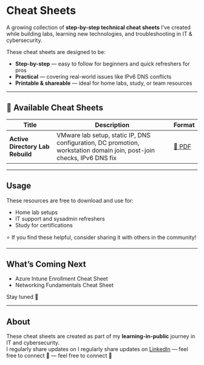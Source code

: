 # Cheat Sheets

A growing collection of **step-by-step technical cheat sheets** I’ve created while building labs, learning new technologies, and troubleshooting in IT & cybersecurity.

These cheat sheets are designed to be:
- **Step-by-step** — easy to follow for beginners and quick refreshers for pros  
- **Practical** — covering real-world issues like IPv6 DNS conflicts  
-  **Printable & shareable** — ideal for home labs, study, or team resources

---

## 📝 Available Cheat Sheets

| Title | Description | Format |
|-------|-------------|--------|
| **Active Directory Lab Rebuild** | VMware lab setup, static IP, DNS configuration, DC promotion, workstation domain join, post-join checks, IPv6 DNS fix | [📄 PDF](./AD-Server-Workstation-Setup-CheatSheet.pdf)

---

##  Usage

These resources are free to download and use for:
- Home lab setups  
- IT support and sysadmin refreshers  
- Study for certifications  

⭐ If you find these helpful, consider sharing it with others in the community!

---

## What’s Coming Next

- Azure Intune Enrollment Cheat Sheet  
- Networking Fundamentals Cheat Sheet

Stay tuned 👀

---

## About

These cheat sheets are created as part of my **learning-in-public** journey in IT and cybersecurity.  
I regularly share updates on I regularly share updates on [LinkedIn](https://www.linkedin.com/in/guy-cheneval-0646b0103/) — feel free to connect 👋
 — feel free to connect 👋
